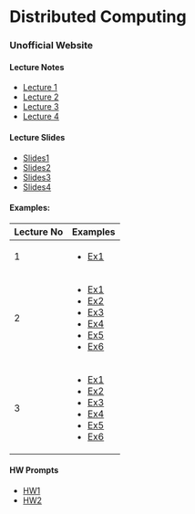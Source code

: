 # Distributed Computing
### Unofficial Website

#### Lecture Notes
- [Lecture 1](MSAN694-Lec1-Notes.ipynb)
- [Lecture 2](MSAN694-Lec2-Notes.ipynb)
- [Lecture 3](MSAN694-Lec3-Notes.ipynb)
- [Lecture 4](MSAN694-Lec4-Notes.ipynb)


#### Lecture Slides
- [Slides1](lecture_slides/MSAN694_Week1_Updated.pdf)
- [Slides2](lecture_slides/MSAN694_Week2.pdf)
- [Slides3](lecture_slides/MSAN694_Week3.pdf)
- [Slides4](lecture_slides/MSAN694_Week4.pdf)

#### Examples:

|Lecture No | Examples |
|-----| --------|
|1| <ul><li>[Ex1](examples/Week1/ex1.ipynb)</li></ul>|
|2|<ul><li>[Ex1](examples/Week2/ex1.ipynb)</li><li>[Ex2](examples/Week2/ex2.ipynb)</li><li>[Ex3](examples/Week2/ex3.ipynb)</li><li>[Ex4](examples/Week2/ex4.ipynb)</li><li>[Ex5](examples/Week2/ex5.ipynb)</li><li>[Ex6](examples/Week2/ex6.ipynb)</li></ul>
|3|<ul><li>[Ex1](examples/Week3/ex1.ipynb)</li><li>[Ex2](examples/Week3/ex2.ipynb)</li><li>[Ex3](examples/Week3/ex3.ipynb)</li><li>[Ex4](examples/Week3/ex4.ipynb)</li><li>[Ex5](examples/Week3/ex5.ipynb)</li><li>[Ex6](examples/Week3/ex6.ipynb)</li></ul>

#### HW Prompts
- [HW1](hw/DistributedComputing_Spark_Installation_v007.pdf)
- [HW2](hw/msan694_hw2.pdf)